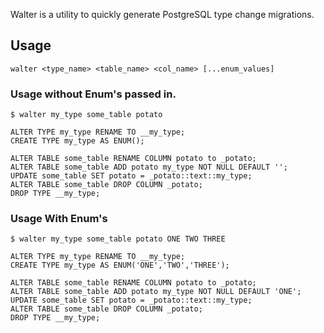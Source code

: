 Walter is a utility to quickly generate PostgreSQL type change migrations.

## Usage
```
walter <type_name> <table_name> <col_name> [...enum_values]
```


### Usage without Enum's passed in.
```
$ walter my_type some_table potato

ALTER TYPE my_type RENAME TO __my_type;
CREATE TYPE my_type AS ENUM();

ALTER TABLE some_table RENAME COLUMN potato to _potato;
ALTER TABLE some_table ADD potato my_type NOT NULL DEFAULT '';
UPDATE some_table SET potato = _potato::text::my_type;
ALTER TABLE some_table DROP COLUMN _potato;
DROP TYPE __my_type;
```

### Usage With Enum's
```
$ walter my_type some_table potato ONE TWO THREE

ALTER TYPE my_type RENAME TO __my_type;
CREATE TYPE my_type AS ENUM('ONE','TWO','THREE');

ALTER TABLE some_table RENAME COLUMN potato to _potato;
ALTER TABLE some_table ADD potato my_type NOT NULL DEFAULT 'ONE';
UPDATE some_table SET potato = _potato::text::my_type;
ALTER TABLE some_table DROP COLUMN _potato;
DROP TYPE __my_type;
```